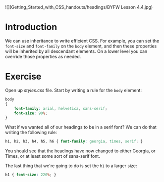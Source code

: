 ![](Getting_Started_with_CSS_handouts/headings/BYFW Lesson 4.4.jpg)

# Introduction

We can use inheritance to write efficient CSS. For example, you can set the `font-size` and `font-family` on the `body` element, and then these properties will be inherited by all descendant elements. On a lower level you can override those properties as needed.

# Exercise

Open up *styles.css* file. Start by writing a rule for the `body` element:

```css
body
{
	font-family: arial, helvetica, sans-serif;
	font-size: 90%;
}
```

What if we wanted all of our headings to be in a serif font? We can do that writing the following rule:

```css
h1, h2, h3, h4, h5, h6 { font-family: georgia, times, serif; }
```

You should see that the headings have now changed to either Georgia, or Times, or at least some sort of sans-serif font.

The last thing that we're going to do is set the `h1` to a larger size:

```css
h1 { font-size: 220%; }
```